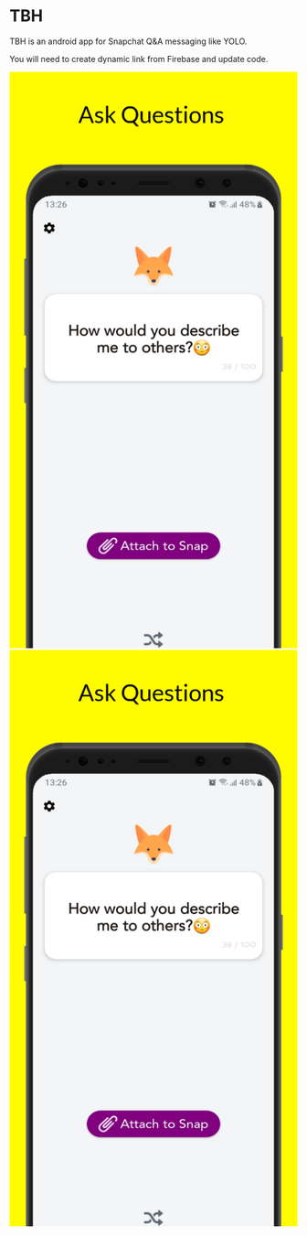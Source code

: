 # TBH

TBH is an android app for Snapchat Q&A messaging like YOLO.

You will need to create dynamic link from Firebase and update code.

![Alt text](screen_3.png?raw=true "Share in Snap") ![Alt text](screen_3.png?raw=true "Share in Snap")
